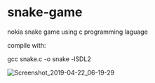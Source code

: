 # snake-game
nokia snake game using c programming laguage

compile with:

gcc snake.c -o snake -lSDL2


![Screenshot_2019-04-22_06-19-29](https://user-images.githubusercontent.com/42876999/56502280-a1101a00-64c6-11e9-92f1-27e106a4d7c1.png)
